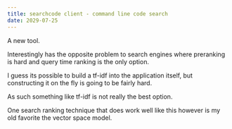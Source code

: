 ```yaml
---
title: searchcode client - command line code search
date: 2029-07-25
---
```


A new tool.

Interestingly has the opposite problem to search engines where preranking is hard and query time ranking is the only option.

I guess its possible to build a tf-idf into the application itself, but constructing it on the fly is going to be fairly hard.

As such something like tf-idf is not really the best option.

One search ranking technique that does work well like this however is my old favorite the vector space model.